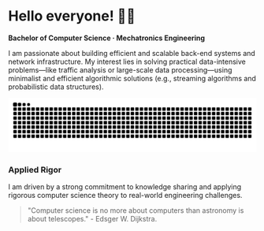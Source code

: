 # Hello everyone! 👋🏻

**Bachelor of Computer Science · Mechatronics Engineering**

I am passionate about building efficient and scalable back-end systems and network infrastructure. My interest lies in solving practical data-intensive problems—like traffic analysis or large-scale data processing—using minimalist and efficient algorithmic solutions (e.g., streaming algorithms and probabilistic data structures). 

![Snake animation dark](https://raw.githubusercontent.com/augvstTTY/augvstTTY/main/github-snake-dark.svg)

### Applied Rigor

I am driven by a strong commitment to knowledge sharing and applying rigorous computer science theory to real-world engineering challenges.

<Blockquote>
"Computer science is no more about computers than astronomy is about telescopes." - Edsger W. Dijkstra.
</Blockquote>









